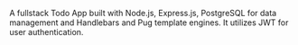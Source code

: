 A fullstack Todo App built with Node.js, Express.js, PostgreSQL for data management and Handlebars and Pug template engines.
It utilizes JWT for user authentication.
